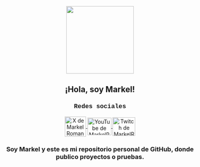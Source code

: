 <p align="center">
  <img align="center" width="178" src="https://avatars.githubusercontent.com/u/94381311?v=4" >
  <h2 align="center">¡Hola, soy Markel!</h2>
</p>
<p align="center">
  <h3 align="center" style="font-family: 'Courier New', Courier, monospace;">Redes sociales</h3>
</p>
<p align="center">
  <a href="https://twitter.com/MarkelRoman05" target="_blank">
    <img align="center" src="https://seeklogo.com/images/T/twitter-x-logo-0339F999CF-seeklogo.com.png?v=638264860180000000" alt="X de MarkelRoman05" height="53px" width="56px" />
  </a>
  <a href="https://www.youtube.com/@Markel05" target="_blank">
    <img align="center" src="https://upload.wikimedia.org/wikipedia/commons/e/ef/Youtube_logo.png" alt="YouTube de MarkelRoman05" height="46px" width="63px" />
  </a>
  <a href="https://www.twitch.tv/markelroman05" target="_blank">
    <img align="center" src="https://e7.pngegg.com/pngimages/779/7/png-clipart-twitch-streaming-media-logo-hello-summer-purple-violet.png" alt="Twitch de MarkelRoman05" height="49px" width="60px" />
  </a>
  <p align="center">
    <h3 align="center">Soy Markel y este es mi repositorio personal de GitHub, donde publico proyectos o pruebas.</h3>
  </p>
</p>

